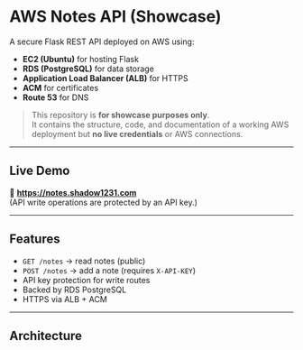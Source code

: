 # AWS Notes API (Showcase)

A secure Flask REST API deployed on AWS using:
- **EC2 (Ubuntu)** for hosting Flask
- **RDS (PostgreSQL)** for data storage
- **Application Load Balancer (ALB)** for HTTPS
- **ACM** for certificates
- **Route 53** for DNS

> This repository is **for showcase purposes only**.  
> It contains the structure, code, and documentation of a working AWS deployment but **no live credentials** or AWS connections.

---

## Live Demo
🔗 **https://notes.shadow1231.com**  
(API write operations are protected by an API key.)

---

## Features
- `GET /notes` → read notes (public)
- `POST /notes` → add a note (requires `X-API-KEY`)
- API key protection for write routes
- Backed by RDS PostgreSQL
- HTTPS via ALB + ACM

---

## Architecture
